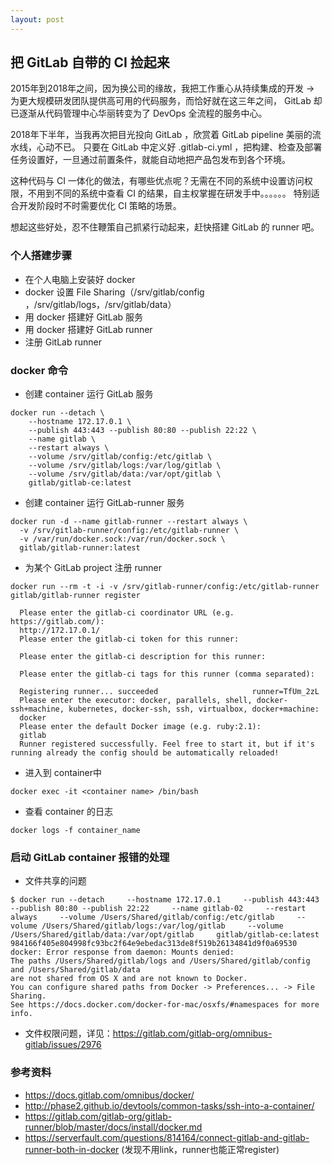 ```yaml
---
layout: post
---
```


## 把 GitLab 自带的 CI 捡起来

2015年到2018年之间，因为换公司的缘故，我把工作重心从持续集成的开发 -> 为更大规模研发团队提供高可用的代码服务，而恰好就在这三年之间，
GitLab 却已逐渐从代码管理中心华丽转变为了 DevOps 全流程的服务中心。

2018年下半年，当我再次把目光投向 GitLab ，欣赏着 GitLab pipeline 美丽的流水线，心动不已。
只要在 GitLab 中定义好 .gitlab-ci.yml ，把构建、检查及部署任务设置好，一旦通过前置条件，就能自动地把产品包发布到各个环境。

这种代码与 CI 一体化的做法，有哪些优点呢？无需在不同的系统中设置访问权限，不用到不同的系统中查看 CI 的结果，自主权掌握在研发手中。。。。。。
特别适合开发阶段时不时需要优化 CI 策略的场景。
 
想起这些好处，忍不住鞭策自己抓紧行动起来，赶快搭建 GitLab 的 runner 吧。

### 个人搭建步骤
* 在个人电脑上安装好 docker
* docker 设置 File Sharing（/srv/gitlab/config ，/srv/gitlab/logs，/srv/gitlab/data）
* 用 docker 搭建好 GitLab 服务
* 用 docker 搭建好 GitLab runner
* 注册 GitLab runner

### docker 命令

* 创建 container 运行 GitLab 服务 

```
docker run --detach \
	--hostname 172.17.0.1 \
	--publish 443:443 --publish 80:80 --publish 22:22 \
	--name gitlab \
	--restart always \
	--volume /srv/gitlab/config:/etc/gitlab \
	--volume /srv/gitlab/logs:/var/log/gitlab \
	--volume /srv/gitlab/data:/var/opt/gitlab \
	gitlab/gitlab-ce:latest
```

* 创建 container 运行 GitLab-runner 服务

```
docker run -d --name gitlab-runner --restart always \
  -v /srv/gitlab-runner/config:/etc/gitlab-runner \
  -v /var/run/docker.sock:/var/run/docker.sock \
  gitlab/gitlab-runner:latest

```

* 为某个 GitLab project 注册 runner

```
docker run --rm -t -i -v /srv/gitlab-runner/config:/etc/gitlab-runner gitlab/gitlab-runner register

  Please enter the gitlab-ci coordinator URL (e.g. https://gitlab.com/):
  http://172.17.0.1/
  Please enter the gitlab-ci token for this runner:
  
  Please enter the gitlab-ci description for this runner:

  Please enter the gitlab-ci tags for this runner (comma separated):

  Registering runner... succeeded                     runner=TfUm_2zL
  Please enter the executor: docker, parallels, shell, docker-ssh+machine, kubernetes, docker-ssh, ssh, virtualbox, docker+machine:
  docker
  Please enter the default Docker image (e.g. ruby:2.1):
  gitlab
  Runner registered successfully. Feel free to start it, but if it's running already the config should be automatically reloaded!
```

* 进入到 container中 

```
docker exec -it <container name> /bin/bash
```

* 查看 container 的日志

```
docker logs -f container_name
```

### 启动 GitLab container 报错的处理

* 文件共享的问题

```
$ docker run --detach     --hostname 172.17.0.1     --publish 443:443 --publish 80:80 --publish 22:22     --name gitlab-02     --restart always     --volume /Users/Shared/gitlab/config:/etc/gitlab     --volume /Users/Shared/gitlab/logs:/var/log/gitlab     --volume /Users/Shared/gitlab/data:/var/opt/gitlab     gitlab/gitlab-ce:latest
984166f405e804998fc93bc2f64e9ebedac313de8f519b26134841d9f0a69530
docker: Error response from daemon: Mounts denied:
The paths /Users/Shared/gitlab/logs and /Users/Shared/gitlab/config and /Users/Shared/gitlab/data
are not shared from OS X and are not known to Docker.
You can configure shared paths from Docker -> Preferences... -> File Sharing.
See https://docs.docker.com/docker-for-mac/osxfs/#namespaces for more info.
```
* 文件权限问题，详见：https://gitlab.com/gitlab-org/omnibus-gitlab/issues/2976


### 参考资料

* https://docs.gitlab.com/omnibus/docker/
* http://phase2.github.io/devtools/common-tasks/ssh-into-a-container/
* https://gitlab.com/gitlab-org/gitlab-runner/blob/master/docs/install/docker.md
* https://serverfault.com/questions/814164/connect-gitlab-and-gitlab-runner-both-in-docker (发现不用link，runner也能正常register)
  
